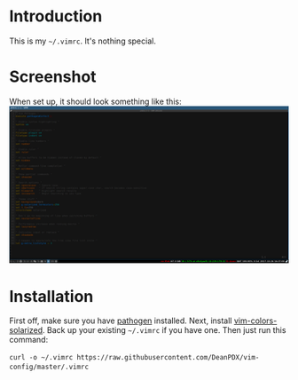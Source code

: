 # Introduction
This is my `~/.vimrc`. It's nothing special.

# Screenshot
When set up, it should look something like this:
![A Screenshot](MyVimSetup.png)

# Installation
First off, make sure you have [pathogen](https://github.com/tpope/vim-pathogen) installed. Next, install [vim-colors-solarized](https://github.com/altercation/vim-colors-solarized#installation). Back up your existing `~/.vimrc` if you have one. Then just run this command:

```curl -o ~/.vimrc https://raw.githubusercontent.com/DeanPDX/vim-config/master/.vimrc```
